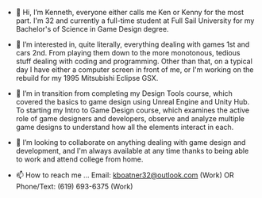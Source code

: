 - 👋 Hi, I’m Kenneth, everyone either calls me Ken or Kenny for the most part. 
I'm 32 and currently a full-time student at Full Sail University for my Bachelor's of
Science in Game Design degree.

- 👀 I’m interested in, quite literally, everything dealing with games 1st and cars 2nd. From playing
them down to the more monotonous, tedious stuff dealing with coding and programming. Other than that, on
a typical day I have either a computer screen in front of me, or I'm working on the rebuild for
my 1995 Mitsubishi Eclipse GSX. 

- 🌱 I’m in transition from completing my Design Tools course, which covered the basics to game design
using Unreal Engine and Unity Hub. To starting my Intro to Game Design course, which examines the active
role of game designers and developers, observe and analyze multiple game designs to understand how
all the elements interact in each.

- 💞️ I’m looking to collaborate on anything dealing with game design and development, and I'm always
available at any time thanks to being able to work and attend college from home.

- 📫 How to reach me ... 
Email: kboatner32@outlook.com (Work)
OR
Phone/Text: (619) 693-6375 (Work)
